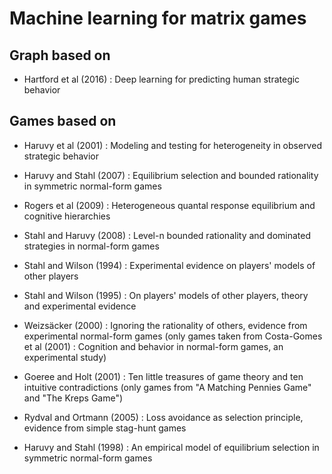 # Machine learning for matrix games

## Graph based on

- Hartford et al (2016) : Deep learning for predicting human strategic behavior

## Games based on

- Haruvy et al (2001) : Modeling and testing for heterogeneity in observed strategic behavior

- Haruvy and Stahl (2007) : Equilibrium selection and bounded rationality in symmetric normal-form games

- Rogers et al (2009) : Heterogeneous quantal response equilibrium and cognitive hierarchies

- Stahl and Haruvy (2008) : Level-n bounded rationality and dominated strategies in normal-form games

- Stahl and Wilson (1994) : Experimental evidence on players' models of other players

- Stahl and Wilson (1995) : On players' models of other players, theory and experimental evidence

- Weizsäcker (2000) : Ignoring the rationality of others, evidence from experimental normal-form games (only games taken from Costa-Gomes et al (2001) : Cognition and behavior in normal-form games, an experimental study)

- Goeree and Holt (2001) : Ten little treasures of game theory and ten intuitive contradictions (only games from "A Matching Pennies Game" and "The Kreps Game")

- Rydval and Ortmann (2005) : Loss avoidance as selection principle, evidence from simple stag-hunt games

- Haruvy and Stahl (1998) : An empirical model of equilibrium selection in symmetric normal-form games
